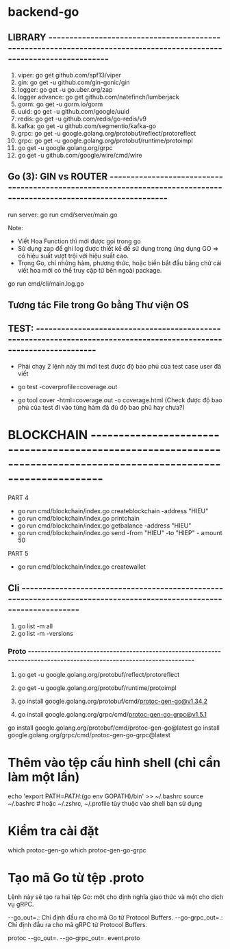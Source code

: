 # backend-go

## LIBRARY --------------------------------------------------------------------------------------------------------------------

1. viper: go get github.com/spf13/viper
2. gin: go get -u github.com/gin-gonic/gin
3. logger: go get -u go.uber.org/zap
4. logger advance: go get github.com/natefinch/lumberjack
5. gorm: go get -u gorm.io/gorm
6. uuid: go get -u github.com/google/uuid
7. redis: go get -u github.com/redis/go-redis/v9
8. kafka: go get -u github.com/segmentio/kafka-go
9. grpc: go get -u google.golang.org/protobuf/reflect/protoreflect
10. grpc: go get -u google.golang.org/protobuf/runtime/protoimpl
11. go get -u google.golang.org/grpc
12. go get -u github.com/google/wire/cmd/wire

## Go (3): GIN vs ROUTER --------------------------------------------------------------------------------------------------------------------

run server: go run cmd/server/main.go

Note:

- Viết Hoa Function thì mới được gọi trong go
- Sử dụng zap để ghi log được thiết kế để sử dụng trong ứng dụng GO => có hiệu suất vượt trội với hiệu suất cao.
- Trong Go, chỉ những hàm, phương thức, hoặc biến bắt đầu bằng chữ cái viết hoa mới có thể truy cập từ bên ngoài package.

go run cmd/cli/main.log.go

## Tương tác File trong Go bằng Thư viện OS

## TEST: --------------------------------------------------------------------------------------------------------------------

- Phải chạy 2 lệnh này thì mới test được độ bao phủ của test case user đã viết

- go test -coverprofile=coverage.out
- go tool cover -html=coverage.out -o coverage.html (Check được độ bao phủ của test đi vào từng hàm đã đủ độ bao phủ hay chưa?)

# BLOCKCHAIN --------------------------------------------------------------------------------------------------------------------

PART 4

- go run cmd/blockchain/index.go createblockchain -address "HIEU"
- go run cmd/blockchain/index.go printchain
- go run cmd/blockchain/index.go getbalance -address "HIEU"
- go run cmd/blockchain/index.go send -from "HIEU" -to "HIEP" - amount 50

PART 5

- go run cmd/blockchain/index.go createwallet

## Cli --------------------------------------------------------------------------------------------------------------------

1. go list -m all
2. go list -m -versions

### Proto --------------------------------------------------------------------------------------------------------------------

1. go get -u google.golang.org/protobuf/reflect/protoreflect
1. go get -u google.golang.org/protobuf/runtime/protoimpl

1. go install google.golang.org/protobuf/cmd/protoc-gen-go@v1.34.2
1. go install google.golang.org/grpc/cmd/protoc-gen-go-grpc@v1.5.1

go install google.golang.org/protobuf/cmd/protoc-gen-go@latest
go install google.golang.org/grpc/cmd/protoc-gen-go-grpc@latest

# Thêm vào tệp cấu hình shell (chỉ cần làm một lần)

echo 'export PATH=$PATH:$(go env GOPATH)/bin' >> ~/.bashrc
source ~/.bashrc # hoặc ~/.zshrc, ~/.profile tùy thuộc vào shell bạn sử dụng

# Kiểm tra cài đặt

which protoc-gen-go
which protoc-gen-go-grpc

# Tạo mã Go từ tệp .proto

Lệnh này sẽ tạo ra hai tệp Go: một cho định nghĩa giao thức và một cho dịch vụ gRPC.

--go_out=.: Chỉ định đầu ra cho mã Go từ Protocol Buffers.
--go-grpc_out=.: Chỉ định đầu ra cho mã gRPC từ Protocol Buffers.

protoc --go_out=. --go-grpc_out=. event.proto
